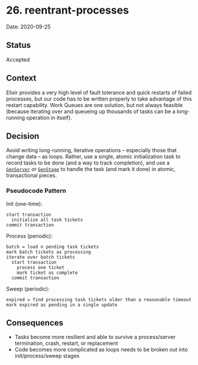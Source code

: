 # 26. reentrant-processes

Date: 2020-09-25

## Status

Accepted

## Context

Elixir provides a very high level of fault tolerance and quick restarts of failed processes, but our code has
to be written properly to take advantage of this restart capability. Work Queues are one solution, but not
always feasible (because iterating over and queueing up thousands of tasks can be a long-running operation in 
itself).

## Decision

Avoid writing long-running, iterative operations – especially those that change data – as loops. Rather, 
use a single, atomic initialization task to record tasks to be done (and a way to track completion), and use a 
[`GenServer`](https://hexdocs.pm/elixir/GenServer.html) or [`GenStage`](https://hexdocs.pm/gen_stage/GenStage.html)
to handle the task (and mark it done) in atomic, transactional pieces.

### Pseudocode Pattern

Init (one-time):

```
start transaction
  initialize all task tickets
commit transaction
```

Process (periodic):

```
batch = load n pending task tickets
mark batch tickets as processing
iterate over batch tickets
  start transaction
    process one ticket
    mark ticket as complete
  commit transaction
```

Sweep (periodic):

```
expired = find processing task tickets older than a reasonable timeout
mark expired as pending in a single update
```

## Consequences

- Tasks become more resilient and able to survive a process/server termination, crash, restart,
  or replacement
- Code becomes more complicated as loops needs to be broken out into init/process/sweep stages
